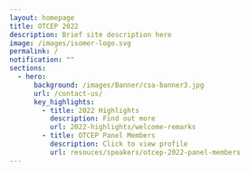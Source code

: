 ```yaml
---
layout: homepage
title: OTCEP 2022
description: Brief site description here
image: /images/isomer-logo.svg
permalink: /
notification: ""
sections:
  - hero:
      background: /images/Banner/csa-banner3.jpg
      url: /contact-us/
      key_highlights:
        - title: 2022 Highlights
          description: Find out more
          url: 2022-highlights/welcome-remarks
        - title: OTCEP Panel Members
          description: Click to view profile
          url: resouces/speakers/otcep-2022-panel-members
---
```

